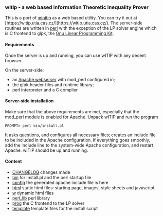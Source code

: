 ### witip - a web based Information Theoretic Inequality Prover

This is a port of [minitip](https://github.com/lcsirmaz/minitip) as a web based utility. 
You can try it out at [https://witip.utia.cas.cz/](https://witip.utia.cas.cz/).
The server-side routines are written in [perl](https://www.perl.org)
with the exception of the LP solver engine which is  C frontend to glpk,
the [Gnu Linear Programming Kit](https:///www.gnu.org/software/glpk).

#### Requirements

Once the server is up and running, you can use wITIP with any decent
browser.

On the server-side: 
* an [Apache webserver](https://httpd.apache.org/) with mod_perl configured in;
* the glpk header files and runtime library;
* perl interpreter and a C complier

#### Server-side installation

Make sure that the above requirements are met, especially that the mod_perl
module is enabled for Apache. Unpack wITIP and run the program

    PROMPT> perl bin/install.pl

It asks questions, and configures all necessary files; creates an include
file to be included in the Apache configuration. If everything goes
smoothly, add the Include line to the system-wide Apache configuration, 
and restart Apache. wITIP should be up and running.

#### Content

* [CHANGELOG](CHANGELOG) changes made
* [bin](bin) for install.pl and the perl startup file
* [config](config) the generated apache include file is here
* [html](html) static html files: starting page, images, style sheets and
javascript
* [w](w) dynamic html files
* [perl_lib](perl_lib) perl library
* [prog](prog) the C frontend to the LP solver
* [template](template) template files for the install script


